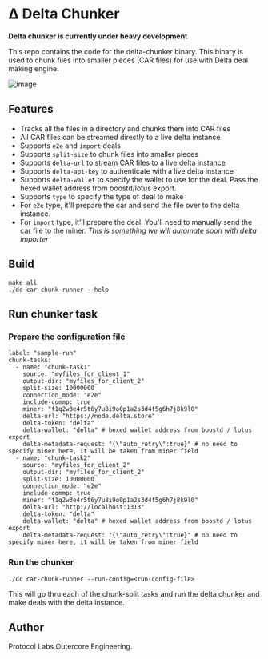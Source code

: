 # Δ Delta Chunker

**Delta chunker is currently under heavy development**

This repo contains the code for the delta-chunker binary. This binary is used to chunk files into smaller pieces (CAR files) for use with Delta deal making engine.

![image](https://user-images.githubusercontent.com/4479171/232383639-b52b36ce-9d13-4f7c-be80-bcd887e62891.png)


## Features
- Tracks all the files in a directory and chunks them into CAR files
- All CAR files can be streamed directly to a live delta instance
- Supports `e2e` and `import` deals
- Supports `split-size` to chunk files into smaller pieces
- Supports `delta-url` to stream CAR files to a live delta instance
- Supports `delta-api-key` to authenticate with a live delta instance
- Supports `delta-wallet` to specify the wallet to use for the deal. Pass the hexed wallet address from boostd/lotus export.
- Supports `type` to specify the type of deal to make
- For `e2e` type, it'll prepare the car and send the file over to the delta instance.
- For `import` type, it'll prepare the deal. You'll need to manually send the car file to the miner. *This is something we will automate soon with delta importer*

## Build 
```
make all
./dc car-chunk-runner --help
```

## Run chunker task
### Prepare the configuration file
```
label: "sample-run"
chunk-tasks:
  - name: "chunk-task1"
    source: "myfiles_for_client_1"
    output-dir: "myfiles_for_client_2"
    split-size: 10000000
    connection_mode: "e2e"
    include-commp: true
    miner: "f1q2w3e4r5t6y7u8i9o0p1a2s3d4f5g6h7j8k9l0"
    delta-url: "https://node.delta.store"
    delta-token: "delta"
    delta-wallet: "delta" # hexed wallet address from boostd / lotus export
    delta-metadata-request: "{\"auto_retry\":true}" # no need to specify miner here, it will be taken from miner field
  - name: "chunk-task2"
    source: "myfiles_for_client_2"
    output-dir: "myfiles_for_client_2"
    split-size: 10000000
    connection_mode: "e2e"
    include-commp: true
    miner: "f1q2w3e4r5t6y7u8i9o0p1a2s3d4f5g6h7j8k9l0"
    delta-url: "http://localhost:1313"
    delta-token: "delta"
    delta-wallet: "delta" # hexed wallet address from boostd / lotus export
    delta-metadata-request: "{\"auto_retry\":true}" # no need to specify miner here, it will be taken from miner field

```
### Run the chunker
```
./dc car-chunk-runner --run-config=<run-config-file>
```

This will go thru each of the chunk-split tasks and run the delta chunker and make deals with the delta instance.

## Author
Protocol Labs Outercore Engineering.
